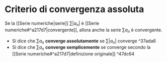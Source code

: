 # Criterio di convergenza assoluta

Se la [[Serie numeriche|serie]] $\sum|a_{n}|$ è [[Serie numeriche#^a217d7|convergente]], allora anche la serie $\sum a_{n}$ è convergente.


- Si dice che $\sum a_{n}$ **converge assolutamente** se $\sum |a_{n}|$ converge ^37ada6
- Si dice che $\sum a_{n}$ **converge semplicemente** se converge secondo la [[Serie numeriche#^a217d7|definizione originale]] ^47dc64
